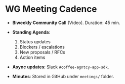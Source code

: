 # WG Meeting Cadence

- **Biweekly Community Call** (Video). Duration: 45 min.  
- **Standing Agenda**:  
  1. Status updates  
  2. Blockers / escalations  
  3. New proposals / RFCs  
  4. Action items  

- **Async updates**: Slack `#coffee-agntcy-app-sdk`.  
- **Minutes**: Stored in GitHub under `meetings/` folder.  
